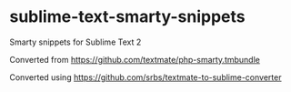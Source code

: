 sublime-text-smarty-snippets
============================

Smarty snippets for Sublime Text 2

Converted from https://github.com/textmate/php-smarty.tmbundle

Converted using https://github.com/srbs/textmate-to-sublime-converter